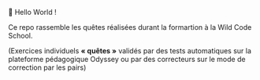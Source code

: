 👋 Hello World ! 

Ce repo rassemble les quêtes réalisées durant la formartion à la Wild Code School.

(Exercices individuels **« quêtes »** validés par des tests automatiques sur la plateforme pédagogique Odyssey ou par des correcteurs sur le mode de correction par les pairs)
